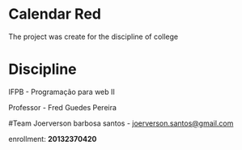 # Calendar Red
The project was create for the discipline of college 

# Discipline
IFPB - Programação para web II

Professor - Fred Guedes Pereira

#Team
Joerverson barbosa santos - joerverson.santos@gmail.com 

enrollment: **20132370420**
